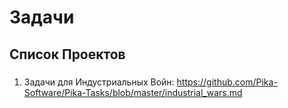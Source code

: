 # Задачи
## Список Проектов
###
1. Задачи для Индустриальных Войн: https://github.com/Pika-Software/Pika-Tasks/blob/master/industrial_wars.md


###

